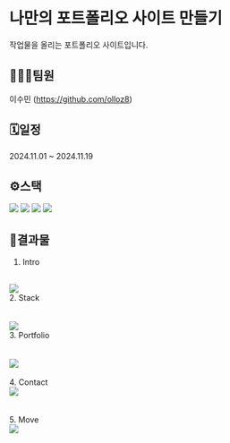 # 나만의 포트폴리오 사이트 만들기
작업물을 올리는 포트폴리오 사이트입니다.
<br>

## 🧑‍🤝‍🧑팀원
이수민 (https://github.com/olloz8)
<br>

## 🗓️일정
2024.11.01 ~ 2024.11.19
<br>

## ⚙스택
<img src="https://img.shields.io/badge/intellij%20idea-%23000000.svg?&style=for-the-badge&logo=intellij%20idea&logoColor=white" /> <img src="https://img.shields.io/badge/react-%2361DAFB.svg?&style=for-the-badge&logo=react&logoColor=black" /> <img src="https://img.shields.io/badge/javascript-%23F7DF1E.svg?&style=for-the-badge&logo=javascript&logoColor=black" /> <img src="https://img.shields.io/badge/css3-%231572B6.svg?&style=for-the-badge&logo=css3&logoColor=white" />
<br>

## 📌결과물
1. Intro
<br>
<img src="https://github.com/user-attachments/assets/d7ea4fdf-0dde-47d4-a7dc-b5026f5d5d39">
<br>
2. Stack
<br>
   <br>
   <br>
<img src="https://github.com/user-attachments/assets/fceeac21-01b2-4238-98e8-ff4f692f0bb0">
<br>
3. Portfolio
<br>
   <br>
   <br>
<img src="https://github.com/user-attachments/assets/ae6d8771-6bfb-4988-917e-bded2735b582">
<br>
<br>
4. Contact
<br>
<img src="https://github.com/user-attachments/assets/9c56367b-d223-46da-bbc1-31176f3806cc">
<br>
   <br>
   <br>
5. Move
<br>
<img src="https://github.com/user-attachments/assets/a960bf3b-1397-4a12-89f5-5530c1db26fc">

